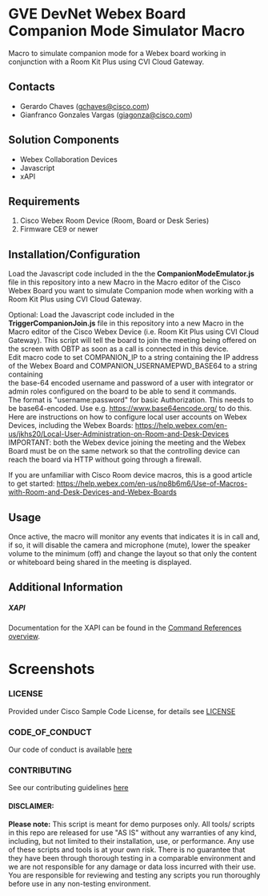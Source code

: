 # GVE DevNet Webex Board Companion Mode Simulator Macro
Macro to simulate companion mode for a Webex board working in conjunction with a Room Kit Plus using CVI Cloud Gateway. 


## Contacts
* Gerardo Chaves (gchaves@cisco.com)
* Gianfranco Gonzales Vargas (giagonza@cisco.com)

## Solution Components
* Webex Collaboration Devices
* Javascript
* xAPI

## Requirements
1. Cisco Webex Room Device (Room, Board or Desk Series)
2. Firmware CE9 or newer

## Installation/Configuration

Load the Javascript code included in the the **CompanionModeEmulator.js** file in this repository into a new Macro in the Macro editor of the Cisco Webex Board you want to simulate Companion mode when working with a Room Kit Plus using CVI Cloud Gateway.  

Optional: Load the Javascript code included in the  **TriggerCompanionJoin.js** file in this repository into a new Macro in the Macro editor of the Cisco Webex Device (i.e. Room Kit Plus using CVI Cloud Gateway). This script 
will tell the board to join the meeting being offered on the screen with OBTP as soon as a call is connected in this device.  
Edit macro code to set COMPANION_IP to a string containing the IP address of the Webex Board and COMPANION_USERNAMEPWD_BASE64 to a string containing  
the base-64 encoded username and password of a user with integrator or admin roles configured on the board to be able to send it commands.  
The format is "username:password" for basic Authorization. This needs to be base64-encoded. Use e.g. https://www.base64encode.org/ to do this.  
Here are instructions on how to configure local user accounts on Webex Devices, including the Webex Boards: https://help.webex.com/en-us/jkhs20/Local-User-Administration-on-Room-and-Desk-Devices  
IMPORTANT: both the Webex device joining the meeting and the Webex Board must be on the same network so that the controlling device can reach the board via HTTP without going 
through a firewall.


If you are unfamiliar with Cisco Room device macros, this is a good article to get started:
https://help.webex.com/en-us/np8b6m6/Use-of-Macros-with-Room-and-Desk-Devices-and-Webex-Boards




## Usage

Once active, the macro will monitor any events that indicates it is in call and, if so, it will disable the camera and microphone (mute), lower the speaker volume to the minimum (off) and change the layout so that only the content or whiteboard being shared in the meeting is displayed.

## Additional Information
##### XAPI

Documentation for the XAPI can be found in the [Command References overview](https://www.cisco.com/c/en/us/support/collaboration-endpoints/telepresence-quick-set-series/products-command-reference-list.html).




# Screenshots



### LICENSE

Provided under Cisco Sample Code License, for details see [LICENSE](LICENSE.md)

### CODE_OF_CONDUCT

Our code of conduct is available [here](CODE_OF_CONDUCT.md)

### CONTRIBUTING

See our contributing guidelines [here](CONTRIBUTING.md)

#### DISCLAIMER:
<b>Please note:</b> This script is meant for demo purposes only. All tools/ scripts in this repo are released for use "AS IS" without any warranties of any kind, including, but not limited to their installation, use, or performance. Any use of these scripts and tools is at your own risk. There is no guarantee that they have been through thorough testing in a comparable environment and we are not responsible for any damage or data loss incurred with their use.
You are responsible for reviewing and testing any scripts you run thoroughly before use in any non-testing environment.